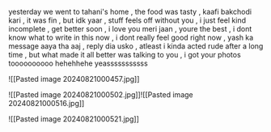 yesterday we went to tahani's home , the food was tasty , kaafi bakchodi kari , it was fin , but idk yaar , stuff feels off without you , i just feel kind incomplete , get better soon , i love you meri jaan , youre the best , i dont know what to write in this now , i dont really feel good right now , yash ka message aaya tha aaj , reply dia usko , atleast i kinda acted rude after a long time , but what made it all better was talking to you , i got your photos toooooooooo
hehehhehe yeasssssssssss


![[Pasted image 20240821000457.jpg]]

![[Pasted image 20240821000502.jpg]]![[Pasted image 20240821000516.jpg]]

![[Pasted image 20240821000521.jpg]]